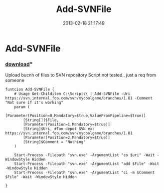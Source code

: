 ﻿---
pid:            3961
parent:         0
children:       
poster:         benduru
title:          Add-SVNFile
date:           2013-02-18 21:17:49
format:         posh
---

# Add-SVNFile

### [download](3961.ps1)"

Upload bucnh of files to SVN repository
Script not tested.. just a req from someone

```posh
funtcion Add-SVNFile {
    # Usage Get-Childitem C:\Scripts\ | Add-SVNFile -Uri https://svn.internal.foo.com/svn/mycoolgame/branches/1.81 -Comment "Not sure if it's working"
    param (
        [Parameter(Position=0,Mandatory=$true,ValueFromPipeline=$true)]
        [String[]]$File,
        [Parameter(Position=1,Mandatory=$true)]
        [String]$Uri, #Ton dépot SVN ex: https://svn.internal.foo.com/svn/mycoolgame/branches/1.81
        [Parameter(Position=2,Mandatory=$true)]
        [String]$Comment = "Nothing"
    )

    Start-Process -Filepath "svn.exe" -ArgumentList "co $uri" -Wait -WindowStyle Hidden
    Start-Process -Filepath "svn.exe" -ArgumentList "add $File" -Wait -WindowStyle Hidden
    Start-Process -Filepath "svn.exe" -ArgumentList "ci -m $Comment $File" -Wait -WindowStyle Hidden

}
```
